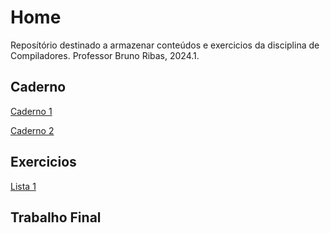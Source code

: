 # Home

Reposítório destinado a armazenar conteúdos e exercicios da disciplina de Compiladores. Professor Bruno Ribas, 2024.1.

## Caderno 

[Caderno 1](Caderno/caderno_1.md)

[Caderno 2]()



## Exercicios

[Lista 1]()

## Trabalho Final